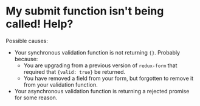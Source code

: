 # My submit function isn't being called! Help?

Possible causes:

* Your synchronous validation function is not returning `{}`. Probably because:
  * You are upgrading from a previous version of `redux-form` that required that `{valid: true}` be returned.
  * You have removed a field from your form, but forgotten to remove it from your validation function.
* Your asynchronous validation function is returning a rejected promise for some reason.
